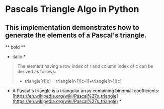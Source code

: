 # Pascals Triangle Algo in Python
## This implementation demonstrates how to generate the elements of a Pascal's triangle.
** bold **
* italic *

> The element having a row index of r and column index of c can be derived as follows:
> * triangle[r][c] = triangle[r-1][c-1]+triangle[r-1][c]

* A Pascal's triangle is a triangular array containing binomial coefficients: [https://en.wikipedia.org/wiki/Pascal%27s_triangle](https://en.wikipedia.org/wiki/Pascal%27s_triangle) *